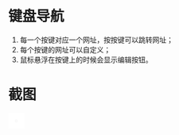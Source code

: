# 键盘导航
1. 每一个按键对应一个网址，按按键可以跳转网址；
2. 每个按键的网址可以自定义；
3. 鼠标悬浮在按键上的时候会显示编辑按钮。
# 截图
![image](https://github.com/JenvyXU/keyboard-nav/blob/master/dot.png)

